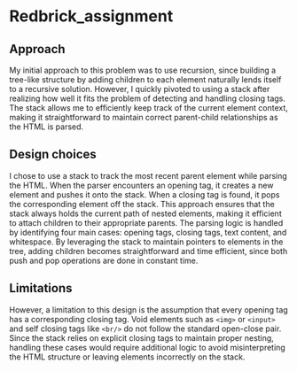 # Redbrick_assignment

## Approach
My initial approach to this problem was to use recursion, since building a tree-like structure by adding children to each element naturally lends itself to a recursive solution. However, I quickly pivoted to using a stack after realizing how well it fits the problem of detecting and handling closing tags. The stack allows me to efficiently keep track of the current element context, making it straightforward to maintain correct parent-child relationships as the HTML is parsed.

## Design choices
I chose to use a stack to track the most recent parent element while parsing the HTML. When the parser encounters an opening tag, it creates a new element and pushes it onto the stack. When a closing tag is found, it pops the corresponding element off the stack. This approach ensures that the stack always holds the current path of nested elements, making it efficient to attach children to their appropriate parents. The parsing logic is handled by identifying four main cases: opening tags, closing tags, text content, and whitespace. By leveraging the stack to maintain pointers to elements in the tree, adding children becomes straightforward and time efficient, since both push and pop operations are done in constant time. 

## Limitations
However, a limitation to this design is the assumption that every opening tag has a corresponding closing tag. Void elements such as ```<img>``` or ```<input>``` and self closing tags like ```<br/>``` do not follow the standard open-close pair. Since the stack relies on explicit closing tags to maintain proper nesting, handling these cases would require additional logic to avoid misinterpreting the HTML structure or leaving elements incorrectly on the stack.
